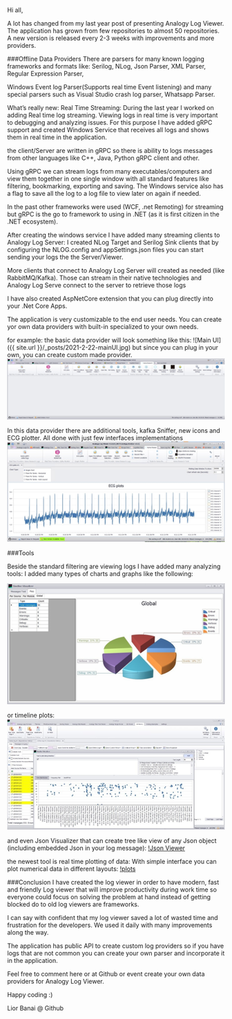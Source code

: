 Hi all,

A lot has changed from my last year post of presenting Analogy Log Viewer.
The application has grown from few repositories to almost 50 repositories.
A new version is released every 2-3 weeks with improvements and more providers.

###Offline Data Providers
There are parsers for many known logging frameworks and formats like: Serilog, NLog, Json Parser, XML Parser, Regular Expression Parser,

Windows Event log Parser(Supports real time Event listening) and many special parsers such as Visual Studio crash log parser, Whatsapp Parser.

What’s really new: Real Time Streaming:
During the last year I worked on adding Real time log streaming. Viewing logs in real time is very important to debugging and analyzing issues. For this purpose I have added gRPC support and created Windows Service that receives all logs and shows them in real time in the application.

the client/Server are written in gRPC so there is ability to logs messages from other languages like C++, Java, Python gRPC client and other.

Using gRPC we can stream logs from many executables/computers and view them together in one single window with all standard features like filtering, bookmarking, exporting and saving. The Windows service also has a flag to save all the log to a log file to view later on again if needed.

In the past other frameworks were used (WCF, .net Remoting) for streaming but gRPC is the go to framework to using in .NET (as it is first citizen in the .NET ecosystem).

After creating the windows service I have added many streaming clients to Analogy Log Server: I created NLog Target and Serilog Sink clients that by configuring the NLOG.config and appSettings.json files you can start sending your logs the the Server/Viewer.

More clients that connect to Analogy Log Server will created as needed (like RabbitMQ/Kafka). Those can stream in their native technologies and Analogy Log Serve connect to the server to retrieve those logs

I have also created AspNetCore extension that you can plug directly into your .Net Core Apps.

The application is very customizable to the end user needs. You can create yor own data providers with built-in specialized to your own needs.

for example: the basic data provider will look something like this:
![Main UI]({{ site.url }}/_posts/2021-2-22-mainUI.jpg)
but since you can plug in your own, you can create custom made provider.
![Custom Provider](2021-2-22-CustomProvider.jpg)

In this data provider there are additional tools, kafka Sniffer, new icons and ECG plotter. All done with just few interfaces implementations
![Custom Provider plot](2021-2-22-CustomProviderPlot.jpg)

###Tools

Beside the standard filtering are viewing logs I have added many analyzing tools: I added many types of charts and graphs like the following:

![Tools](2021-2-22-tools1.jpg)

or timeline plots:
![Timeline](2021-2-22-tools2.jpg)

and even Json Visualizer that can create tree like view of any Json object (including embedded Json in your log message):
[!Json Viewer](2021-2-22-tools3.jpg)

the newest tool is real time plotting of data: With simple interface you can plot numerical data in different layouts:
[!plots](2021-2-22-tools4.jpg)


###Conclusion
I have created the log viewer in order to have modern, fast and friendly Log viewer that will improve productivity during work time so everyone could focus on solving the problem at hand instead of getting blocked do to old log viewers are frameworks.

I can say with confident that my log viewer saved a lot of wasted time and frustration for the developers. We used it daily with many improvements along the way.

The application has public API to create custom log providers so if you have logs that are not common you can create your own parser and incorporate it in the application.

Feel free to comment here or at Github or event create your own data providers for Analogy Log Viewer.

Happy coding :)

Lior Banai @ Github